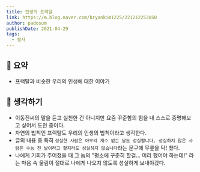 ```yaml
---
title: 인생의 프랙탈
link: https://m.blog.naver.com/bryankim1225/221212253050
author: padosum
publishDate: 2021-04-29
tags: 
  - 필사
---
```

## 📝 요약 
- 프랙탈과 비슷한 우리의 인생에 대한 이야기  

## 🤔 생각하기 
- 이동진씨의 말을 듣고 실천한 건 아니지만 요즘 꾸준함의 힘을 내 스스로 증명해보고 싶어서 도전 중이다.  
- 자연의 법칙인 프랙탈도 우리의 인생의 법칙이라고 생각한다.  
- 글의 내용 중 특히 `성실한 사람은 아무리 재수 없는 날도 성실합니다. 성실하지 않은 사람은 수능 전 날이라고 할지라도 성실하지 않습니다`라는 문구에 무릎을 탁! 쳤다.  
- 나에게 기회가 주어졌을 때 그 놈의 "평소에 꾸준히 할걸... 미리 했어야 하는데!" 라는 마음 속 울림이 절대로 나에게 나오지 않도록 성실하게 보내야겠다.  